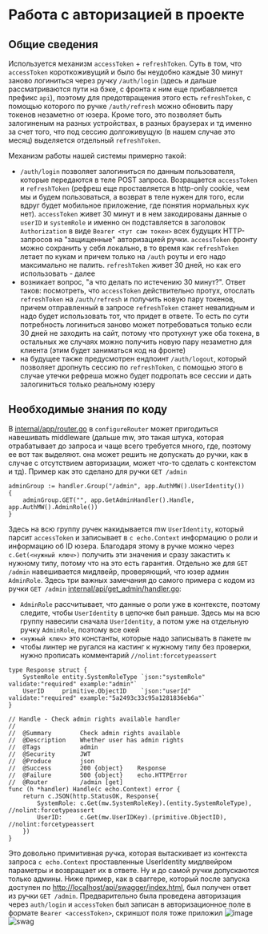 # Работа с авторизацией в проекте

## Общие сведения

Используется механизм `accessToken` + `refreshToken`. Суть в том, что `accessToken` короткоживущий и было бы неудобно каждые 30 минут заново логиниться через ручку `/auth/login` (здесь и дальше рассматриваются пути на бэке, с фронта к ним еще прибавляется префикс `api`), поэтому для предотвращения этого есть `refreshToken`, с помощью которого по ручке `/auth/refresh` можно обновить пару токенов незаметно от юзера. Кроме того, это позволяет быть залогиненым на разных устройствах, в разных браузерах и тд именно за счет того, что под сессию долгоживущую (в нашем случае это месяц) выделяется отдельный `refreshToken`.

Механизм работы нашей системы примерно такой:
- `/auth/login` позволяет залогиниться по данным пользователя, которые передаются в теле POST запроса. Возращается `accessToken` и `refreshToken` (рефреш еще проставляется в http-only cookie, чем мы и будем пользоваться, а возврат в теле нужен для того, если вдруг будет мобильное приложение, где понятия нормальных кук нет). `accessToken` живет 30 минут и в нем закодированы данные о `userID` и `systemRole` и именно он подставляется в заголовок `Authorization` в виде `Bearer <тут сам токен>` всех будущих HTTP-запросов на "защищенные" авторизацией ручки. `accessToken` фронту можно сохранить у себя локально, в то время как `refreshToken` летает по кукам и причем только на `/auth` роуты и его надо максимально не палить. `refreshToken` живет 30 дней, но как его использовать - далее
- возникает вопрос, "а что делать по истечению 30 минут?". Ответ таков: посмотреть, что `accessToken` действительно протух, отослать `refreshToken` на `/auth/refresh` и получить новую пару токенов, причем отправленный в запросе `refreshToken` станет невалидным и надо будет использовать тот, что придет в ответе. То есть по сути потребность логиниться заново может потребоваться только если 30 дней не заходить на сайт, потому что протухнут уже оба токена, в остальных же случаях можно получить новую пару незаметно для клиента (этим будет заниматься код на фронте)
- на будущее также предусмотрен ендпоинт `/auth/logout`, который позволяет дропнуть сессию по `refreshToken`, с помощью этого в случае утечки рефреша можно будет подропать все сессии и дать залогиниться только реальному юзеру

## Необходимые знания по коду

В [internal/app/router.go](../internal/app/router.go) в `configureRouter` может пригодиться навешивать middleware (дальше mw, это такая штука, которая отрабатывает до запроса и чаще всего требуется много, где, поэтому ее вот так выделяют. она может решить не допускать до ручки, как в случае с отсутствием авторизации, может что-то сделать с контекстом и тд). Пример как это сделано для ручки `GET /admin`

```
adminGroup := handler.Group("/admin", app.AuthMW().UserIdentity())
{
	adminGroup.GET("", app.GetAdminHandler().Handle, app.AuthMW().AdminRole())
}
```

Здесь на всю группу ручек накидывается mw `UserIdentity`, который парсит `accessToken` и записывает в `c echo.Context` информацию о роли и информацию об ID юзера. Благодаря этому в ручке можно через `c.Get(<нужный ключ>)` получить эти значения и сразу закастить к нужному типу, потому что на это есть гарантия. Отдельно же для `GET /admin` навешивается мидлвейр, проверяющий, что юзер админ `AdminRole`. Здесь три важных замечания до самого примера с кодом из ручки `GET /admin` [internal/api/get_admin/handler.go](../internal/api/get_admin/handler.go):
- `AdminRole` рассчитывает, что данные о роли уже в контексте, поэтому следите, чтобы `UserIdentity` в цепочке был раньше. Здесь мы на всю группу навесили сначала `UserIdentity`, а потом уже на отдельную ручку `AdminRole`, поэтому все окей
- `<нужный ключ>` это константы, которые надо записывать в пакете `mw`
- чтобы линтер не ругался на кастинг к нужному типу без проверки, нужно прописать комментарий `//nolint:forcetypeassert`

```
type Response struct {
	SystemRole entity.SystemRoleType `json:"systemRole" validate:"required" example:"admin"`
	UserID     primitive.ObjectID    `json:"userId" validate:"required" example:"5a2493c33c95a1281836eb6a"`
}

// Handle - Check admin rights available handler
//
//	@Summary		Check admin rights available
//	@Description	Whether user has admin rights
//	@Tags			admin
//	@Security		JWT
//	@Produce		json
//	@Success		200	{object}	Response
//	@Failure		500	{object}	echo.HTTPError
//	@Router			/admin [get]
func (h *handler) Handle(c echo.Context) error {
	return c.JSON(http.StatusOK, Response{
		SystemRole: c.Get(mw.SystemRoleKey).(entity.SystemRoleType), //nolint:forcetypeassert
		UserID:     c.Get(mw.UserIDKey).(primitive.ObjectID),        //nolint:forcetypeassert
	})
}
```

Это довольно примитивная ручка, которая вытаскивает из контекста запроса `c echo.Context` проставленные UserIdentity мидлвейром параметры и возвращает их в ответе. Ну и до самой ручки допускаются только админы.
Ниже пример, как в сваггере, который после запуска доступен по [http://localhost/api/swagger/index.html](http://localhost/api/swagger/index.html), был получен ответ из ручки `GET /admin`. Предварительно была проведена авторизация через `auth/login` и `accessToken` был записан в авторизационное поле в формате `Bearer <accessToken>`, скриншот поля тоже приложил
![image](https://github.com/user-attachments/assets/5f67bc2b-59a8-41bd-829e-2f13fcb08053)
![swag](https://github.com/user-attachments/assets/35195b9f-3af2-417d-9aa1-b5e606fa4ba8)

